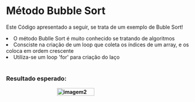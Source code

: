 
<h1> Método Bubble Sort</h1>

<p> Este Código apresentado a seguir, se trata de um exemplo de Buble Sort! </p>

<li> O método Bublle Sort é muito conhecido se tratando de algoritmos </li>
<li> Consciste na criação de um loop que coleta os índices de um array, e os coloca em ordem crescente</li>
<li> Utiliza-se um loop 'for' para criação do laço </li>
<br> 

<b> <h3> Resultado esperado: </h3> <b>

<div style="display:flex; justify-content: center;">
    <img src="https://github.com/DanielProgrammer64/Bubble_sort/assets/103775773/cce24064-d1d4-485d-994c-aba07d78921b" alt="imagem2" style="width:45%;">
</div>

 


